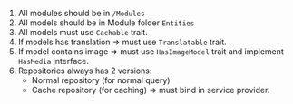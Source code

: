 1. All modules should be in `/Modules`
2. All models should be in Module folder `Entities`
3. All models must use `Cachable` trait.
4. If models has translation => must use `Translatable` trait.
5. If model contains image => must use `HasImageModel` trait and implement `HasMedia` interface.
6. Repositories always has 2 versions:
    - Normal repository (for normal query)
    - Cache repository (for caching) => must bind in service provider.
